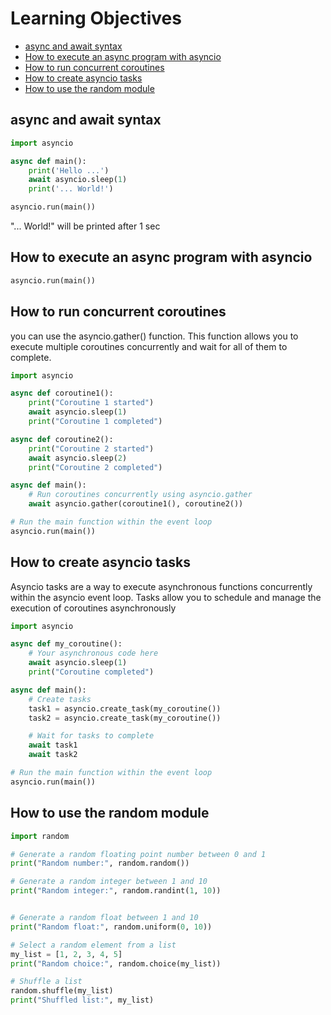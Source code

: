# Learning Objectives

- [async and await syntax](#async-and-await-syntax)
- [How to execute an async program with asyncio](#How-to-execute-an-async-program-with-asyncio)
- [How to run concurrent coroutines](#How-to-run-concurrent-coroutines)
- [How to create asyncio tasks](#How-to-creat-easyncio-tasks)
- [How to use the random module](#How-to-use-the-random-module)

## async and await syntax
```python
import asyncio

async def main():
    print('Hello ...')
    await asyncio.sleep(1)
    print('... World!')

asyncio.run(main())
```
"... World!" will be printed after 1 sec
 
## How to execute an async program with asyncio
```python
asyncio.run(main())
```
## How to run concurrent coroutines
you can use the asyncio.gather() function. This function allows you to execute multiple coroutines concurrently and wait for all of them to complete. 
```python
import asyncio

async def coroutine1():
    print("Coroutine 1 started")
    await asyncio.sleep(1)
    print("Coroutine 1 completed")

async def coroutine2():
    print("Coroutine 2 started")
    await asyncio.sleep(2)
    print("Coroutine 2 completed")

async def main():
    # Run coroutines concurrently using asyncio.gather
    await asyncio.gather(coroutine1(), coroutine2())

# Run the main function within the event loop
asyncio.run(main())

```
## How to create asyncio tasks
Asyncio tasks are a way to execute asynchronous functions concurrently within the asyncio event loop. Tasks allow you to schedule and manage the execution of coroutines asynchronously
```python
import asyncio

async def my_coroutine():
    # Your asynchronous code here
    await asyncio.sleep(1)
    print("Coroutine completed")

async def main():
    # Create tasks
    task1 = asyncio.create_task(my_coroutine())
    task2 = asyncio.create_task(my_coroutine())

    # Wait for tasks to complete
    await task1
    await task2

# Run the main function within the event loop
asyncio.run(main())

```
## How to use the random module
```python
import random

# Generate a random floating point number between 0 and 1
print("Random number:", random.random())

# Generate a random integer between 1 and 10
print("Random integer:", random.randint(1, 10))


# Generate a random float between 1 and 10
print("Random float:", random.uniform(0, 10))

# Select a random element from a list
my_list = [1, 2, 3, 4, 5]
print("Random choice:", random.choice(my_list))

# Shuffle a list
random.shuffle(my_list)
print("Shuffled list:", my_list)

```